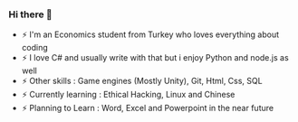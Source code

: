 ### Hi there 👋



<!--
**dedeogluhu/dedeogluhu** is a ✨ _special_ ✨ repository because its `README.md` (this file) appears on your GitHub profile.-->

- ⚡ I'm an Economics student from Turkey who loves everything about coding
- ⚡ I love C# and usually write with that but i enjoy Python and node.js as well
- ⚡ Other skills : Game engines (Mostly Unity), Git, Html, Css, SQL
- ⚡ Currently learning : Ethical Hacking, Linux and Chinese
- ⚡ Planning to Learn : Word, Excel and Powerpoint in the near future
